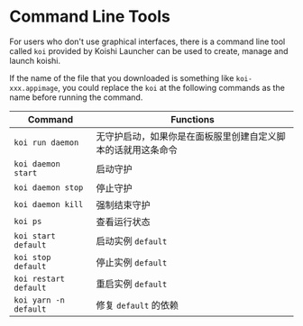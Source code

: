 # Command Line Tools

For users who don't use graphical interfaces, there is a command line tool called `koi` provided by Koishi Launcher can be used to create, manage and launch koishi.

If the name of the file that you downloaded is something like `koi-xxx.appimage`, you could replace the `koi` at the following commands as the name before running the command.

| Command               | Functions                      |
| --------------------- | ------------------------------ |
| `koi run daemon`      | 无守护启动，如果你是在面板服里创建自定义脚本的话就用这条命令 |
| `koi daemon start`    | 启动守护                           |
| `koi daemon stop`     | 停止守护                           |
| `koi daemon kill`     | 强制结束守护                         |
| `koi ps`              | 查看运行状态                         |
| `koi start default`   | 启动实例 `default`                 |
| `koi stop default`    | 停止实例 `default`                 |
| `koi restart default` | 重启实例 `default`                 |
| `koi yarn -n default` | 修复 `default` 的依赖               |
